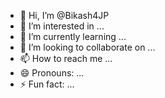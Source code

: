 - 👋 Hi, I’m @Bikash4JP
- 👀 I’m interested in ...
- 🌱 I’m currently learning ...
- 💞️ I’m looking to collaborate on ...
- 📫 How to reach me ...
- 😄 Pronouns: ...
- ⚡ Fun fact: ...

<!---
Bikash4JP/Bikash4JP is a ✨ special ✨ repository because its `README.md` (this file) appears on your GitHub profile.
You can click the Preview link to take a look at your changes.
--->
